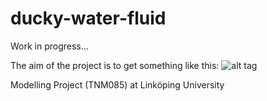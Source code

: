 # ducky-water-fluid

Work in progress...

The aim of the project is to get something like this:
![alt tag](http://fc00.deviantart.net/fs70/i/2011/056/6/f/rubber_duck_by_otrixx-d3aej78.jpg)

Modelling Project (TNM085) at Linköping University

